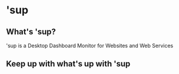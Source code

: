 # 'sup
## What's 'sup?
'sup is a Desktop Dashboard Monitor for Websites and Web Services
## Keep up with what's up with 'sup
